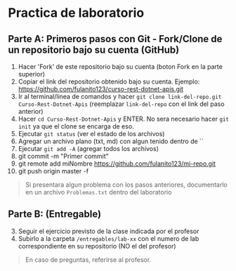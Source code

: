  # Practica de laboratorio

## Parte A: Primeros pasos con Git - Fork/Clone de un repositorio bajo su cuenta (GitHub)
1) Hacer 'Fork' de este repositorio bajo su cuenta (boton Fork en la parte superior)
2) Copiar el link del repositorio obtenido bajo su cuenta. Ejemplo: https://github.com/fulanito123/curso-rest-dotnet-apis.git 
3) Ir al terminal/linea de comandos y hacer `git clone link-del-repo.git Curso-Rest-Dotnet-Apis` (reemplazar `link-del-repo` con el link del paso anterior)
4) Hacer `cd Curso-Rest-Dotnet-Apis` y ENTER. No sera necesario hacer `git init` ya que el clone se encarga de eso.
5) Ejecutar `git status` (ver el estado de los archivos)
6) Agregar un archivo plano (txt, md) con algun tenido dentro de ``
7) Ejecutar `git add -A` (agregar todos los archivos)
8) git commit -m "Primer commit"
9) git remote add miNombre https://github.com/fulanito123/mi-repo.git
10) git push origin master -f

> Si presentara algun problema con los pasos anteriores, documentarlo en un archivo `Problemas.txt` dentro del laboratorio

## Parte B: (Entregable)

3. Seguir el ejercicio previsto de la clase indicada por el profesor
4. Subirlo a la carpeta `/entregables/lab-xx` con el numero de lab correspondiente en su repositorio (NO el del profesor)

> En caso de preguntas, referirse al profesor.
